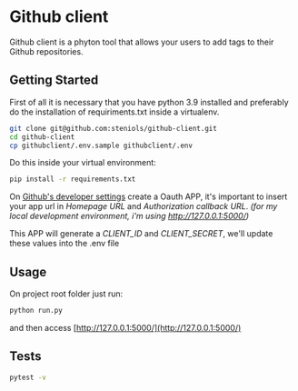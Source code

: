 
# Github client

Github client is a phyton tool that allows your users to add tags to their Github repositories.

## Getting Started

First of all it is necessary that you have python 3.9 installed and preferably do the installation of requiriments.txt inside a virtualenv.

```bash
git clone git@github.com:steniols/github-client.git
cd github-client
cp githubclient/.env.sample githubclient/.env
```

Do this inside your virtual environment:

```bash
pip install -r requirements.txt
```

On [Github's developer settings](https://github.com/settings/developers) create a Oauth APP, it's important to insert your app url in *Homepage URL* and *Authorization callback URL*.
*(for my local development environment, i'm using http://127.0.0.1:5000/)*

This APP will generate a *CLIENT_ID* and *CLIENT_SECRET*, we'll update these values into the .env file

## Usage

On project root folder just run:

```bash
python run.py
```

and then access [http://127.0.0.1:5000/](http://127.0.0.1:5000/)

## Tests

```bash
pytest -v
```
